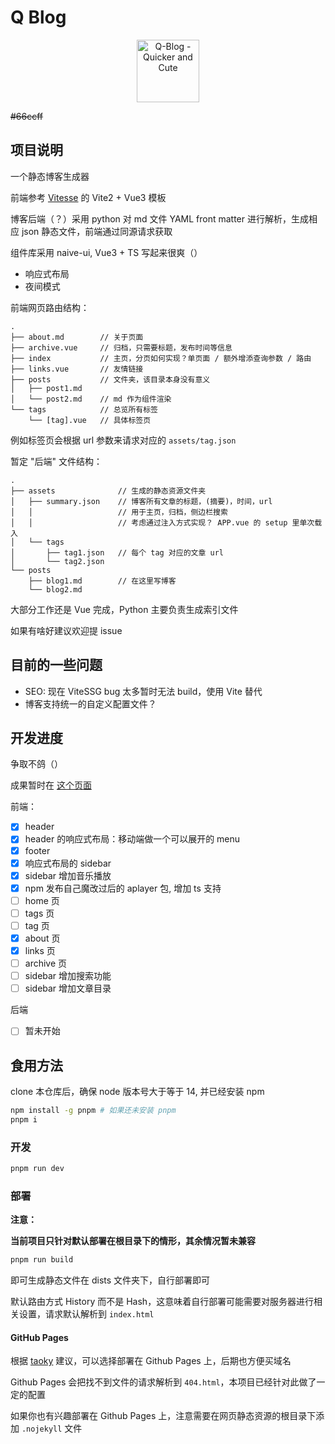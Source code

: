 # Q Blog

<p align='center'>
  <img src='logo-512.png' alt='Q-Blog - Quicker and Cute' width='100'/>
</p>

~~\#66ccff~~

## 项目说明

一个静态博客生成器

前端参考 [Vitesse](https://github.com/antfu/vitesse) 的 Vite2 + Vue3 模板

博客后端（？）采用 python 对 md 文件 YAML front matter 进行解析，生成相应 json 静态文件，前端通过同源请求获取

组件库采用 naive-ui, Vue3 + TS 写起来很爽（）

- 响应式布局
- 夜间模式

前端网页路由结构：

```plaintext
.
├── about.md        // 关于页面
├── archive.vue     // 归档，只需要标题，发布时间等信息
├── index           // 主页，分页如何实现？单页面 / 额外增添查询参数 / 路由
├── links.vue       // 友情链接
├── posts           // 文件夹，该目录本身没有意义
│   ├── post1.md
│   └── post2.md    // md 作为组件渲染
└── tags            // 总览所有标签
    └── [tag].vue   // 具体标签页
```

例如标签页会根据 url 参数来请求对应的 `assets/tag.json`

暂定 "后端" 文件结构：

```plaintext
.
├── assets              // 生成的静态资源文件夹
│   ├── summary.json    // 博客所有文章的标题，(摘要)，时间，url
│   │                   // 用于主页，归档，侧边栏搜索
│   │                   // 考虑通过注入方式实现？ APP.vue 的 setup 里单次载入
│   └── tags
│       ├── tag1.json   // 每个 tag 对应的文章 url
│       └── tag2.json
└── posts
    ├── blog1.md        // 在这里写博客
    └── blog2.md
```

大部分工作还是 Vue 完成，Python 主要负责生成索引文件

如果有啥好建议欢迎提 issue

## 目前的一些问题

- SEO: 现在 ViteSSG bug 太多暂时无法 build，使用 Vite 替代
- 博客支持统一的自定义配置文件？

## 开发进度

争取不鸽（）

成果暂时在 [这个页面](https://liuly0322.github.io/)

前端：

- [x] header
- [x] header 的响应式布局：移动端做一个可以展开的 menu
- [x] footer
- [x] 响应式布局的 sidebar
- [x] sidebar 增加音乐播放
- [x] npm 发布自己魔改过后的 aplayer 包, 增加 ts 支持
- [ ] home 页
- [ ] tags 页
- [ ] tag 页
- [x] about 页
- [x] links 页
- [ ] archive 页
- [ ] sidebar 增加搜索功能
- [ ] sidebar 增加文章目录

后端

- [ ] 暂未开始

## 食用方法

clone 本仓库后，确保 node 版本号大于等于 14, 并已经安装 npm

```bash
npm install -g pnpm # 如果还未安装 pnpm
pnpm i
```

### 开发

```bash
pnpm run dev
```

### 部署

**注意：**

**当前项目只针对默认部署在根目录下的情形，其余情况暂未兼容**

```bash
pnpm run build
```

即可生成静态文件在 dists 文件夹下，自行部署即可

默认路由方式 History 而不是 Hash，这意味着自行部署可能需要对服务器进行相关设置，请求默认解析到 `index.html`

#### GitHub Pages

根据 [taoky](https://github.com/taoky) 建议，可以选择部署在 Github Pages 上，后期也方便买域名

Github Pages 会把找不到文件的请求解析到 `404.html`，本项目已经针对此做了一定的配置

如果你也有兴趣部署在 Github Pages 上，注意需要在网页静态资源的根目录下添加 `.nojekyll` 文件